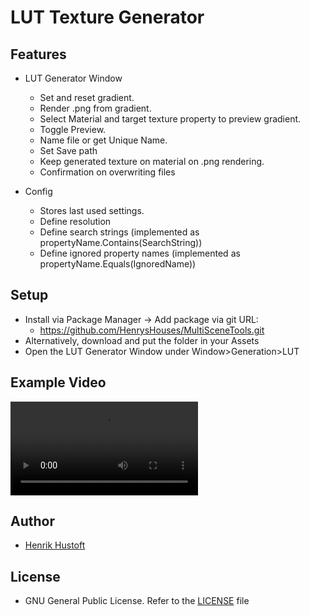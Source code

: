 # LUT Texture Generator

## Features

- LUT Generator Window
    - Set and reset gradient.
    - Render .png from gradient.
    - Select Material and target texture property to preview gradient.
    - Toggle Preview.
    - Name file or get Unique Name.
    - Set Save path
    - Keep generated texture on material on .png rendering.
    - Confirmation on overwriting files

- Config
    - Stores last used settings.
    - Define resolution
    - Define search strings (implemented as propertyName.Contains(SearchString))
    - Define ignored property names (implemented as propertyName.Equals(IgnoredName))

## Setup

- Install via Package Manager → Add package via git URL: 
    - https://github.com/HenrysHouses/MultiSceneTools.git
- Alternatively, download and put the folder in your Assets
- Open the LUT Generator Window under Window>Generation>LUT

## Example Video

![](Example.mp4)

## Author

- [Henrik Hustoft](https://www.linkedin.com/in/henrik-hustoft-2366ab220/)

## License

- GNU General Public License. Refer to the [LICENSE](./LICENSE) file
